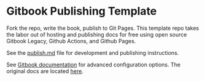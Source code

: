 # Gitbook Publishing Template

Fork the repo, write the book, publish to Git Pages. This template repo takes the labor out of hosting and publishing docs for free using open source Gitbook Legacy, Github Actions, and Github Pages.

See the [publish.md](/publish.md) file for development and publishing instructions.

See [Gitbook documentation](https://michaelcollins.xyz/gitbook-legacy-documentation/en/) for advanced configuration options. The original docs are located [here](https://github.com/GitbookIO/gitbook).
